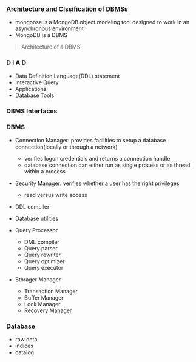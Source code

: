 ### Architecture and Clssification of DBMSs
* mongoose is a MongoDB object modeling tool designed to work in an asynchronous environment
* MongoDB is a DBMS
> Architecture of a DBMS

### D I A D
* Data Definition Language(DDL) statement 
* Interactive Query
* Applications
* Database Tools

### DBMS Interfaces

### DBMS
* Connection Manager: provides facilities to setup a database connection(locally or through a network)
  * verifies logon credentials and returns a connection handle
  * database connection can either run as single process or as thread within a process
* Security Manager: verifies whether a user has the right privileges
  * read versus write access
* DDL compiler
* Database utilities

* Query Processor
  * DML compiler
  * Query parser
  * Query rewriter
  * Query optimizer
  * Query executor

* Storager Manager
  * Transaction Manager
  * Buffer Manager
  * Lock Manager
  * Recovery Manager

### Database
* raw data
* indices
* catalog

